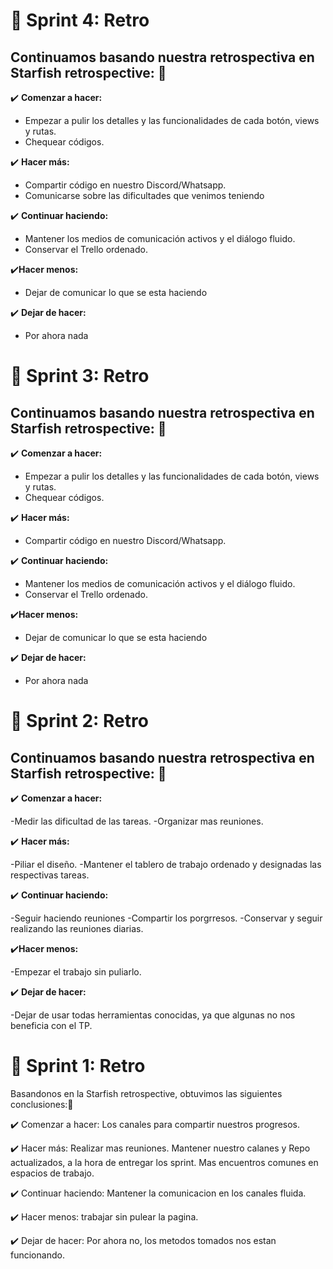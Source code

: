 
# :pushpin: Sprint 4: Retro

## Continuamos basando nuestra retrospectiva en Starfish retrospective: :pencil:

:heavy_check_mark: **Comenzar a hacer:**
- Empezar a pulir los detalles y las funcionalidades de cada botón, views y rutas.
- Chequear códigos.

:heavy_check_mark: **Hacer más:**
- Compartir código en nuestro Discord/Whatsapp.
- Comunicarse sobre las dificultades que venimos teniendo

:heavy_check_mark: **Continuar haciendo:**
- Mantener los medios de comunicación activos y el diálogo fluido.
- Conservar el Trello ordenado.

:heavy_check_mark:**Hacer menos:** 
- Dejar de comunicar lo que se esta haciendo


:heavy_check_mark: **Dejar de hacer:**
- Por ahora nada










# :pushpin: Sprint 3: Retro

## Continuamos basando nuestra retrospectiva en Starfish retrospective: :pencil:

:heavy_check_mark: **Comenzar a hacer:**
- Empezar a pulir los detalles y las funcionalidades de cada botón, views y rutas.
- Chequear códigos.

:heavy_check_mark: **Hacer más:**
- Compartir código en nuestro Discord/Whatsapp.

:heavy_check_mark: **Continuar haciendo:**
- Mantener los medios de comunicación activos y el diálogo fluido.
- Conservar el Trello ordenado.

:heavy_check_mark:**Hacer menos:** 
- Dejar de comunicar lo que se esta haciendo


:heavy_check_mark: **Dejar de hacer:**
- Por ahora nada






# :pushpin: Sprint 2: Retro

## Continuamos basando nuestra retrospectiva en Starfish retrospective: :pencil:

:heavy_check_mark: **Comenzar a hacer:**


-Medir las dificultad de las tareas.
-Organizar mas reuniones.

:heavy_check_mark: **Hacer más:**

-Piliar el diseño.
-Mantener el tablero de trabajo ordenado y designadas las respectivas tareas.

:heavy_check_mark: **Continuar haciendo:**

-Seguir haciendo reuniones
-Compartir los porgrresos.
-Conservar y seguir realizando las reuniones diarias.

:heavy_check_mark:**Hacer menos:**

-Empezar el trabajo sin puliarlo.

:heavy_check_mark: **Dejar de hacer:**

-Dejar de usar todas herramientas conocidas, ya que algunas no nos beneficia con el TP. 







# :pushpin: Sprint 1: Retro

Basandonos en la Starfish retrospective, obtuvimos las siguientes conclusiones:📝

✔️ Comenzar a hacer:
Los canales para compartir nuestros progresos.

✔️ Hacer más:
Realizar mas reuniones.
Mantener nuestro calanes y Repo actualizados, a la hora de entregar los sprint.
Mas encuentros comunes en espacios de trabajo.

✔️ Continuar haciendo:
Mantener la comunicacion en los canales fluida.

✔️ Hacer menos:
trabajar sin pulear la pagina.

✔️ Dejar de hacer:
Por ahora no, los metodos tomados nos estan funcionando.